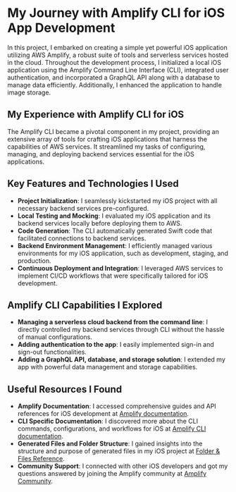 # My Journey with Amplify CLI for iOS App Development

In this project, I embarked on creating a simple yet powerful iOS application utilizing AWS Amplify, a robust suite of tools and serverless services hosted in the cloud. Throughout the development process, I initialized a local iOS application using the Amplify Command Line Interface (CLI), integrated user authentication, and incorporated a GraphQL API along with a database to manage data efficiently. Additionally, I enhanced the application to handle image storage.

## My Experience with Amplify CLI for iOS
The Amplify CLI became a pivotal component in my project, providing an extensive array of tools for crafting iOS applications that harness the capabilities of AWS services. It streamlined my tasks of configuring, managing, and deploying backend services essential for the iOS applications.

## Key Features and Technologies I Used
- **Project Initialization**: I seamlessly kickstarted my iOS project with all necessary backend services pre-configured.
- **Local Testing and Mocking**: I evaluated my iOS application and its backend services locally before deploying them to AWS.
- **Code Generation**: The CLI automatically generated Swift code that facilitated connections to backend services.
- **Backend Environment Management**: I efficiently managed various environments for my iOS application, such as development, staging, and production.
- **Continuous Deployment and Integration**: I leveraged AWS services to implement CI/CD workflows that were specifically tailored for iOS development.

## Amplify CLI Capabilities I Explored
- **Managing a serverless cloud backend from the command line**: I directly controlled my backend services through CLI without the hassle of manual configurations.
- **Adding authentication to the app**: I easily implemented sign-in and sign-out functionalities.
- **Adding a GraphQL API, database, and storage solution**: I extended my app with powerful data management and storage capabilities.

## Useful Resources I Found
- **Amplify Documentation**: I accessed comprehensive guides and API references for iOS development at [Amplify documentation](https://docs.amplify.aws).
- **CLI Specific Documentation**: I discovered more about the CLI commands, configurations, and workflows for iOS at [Amplify CLI documentation](https://docs.amplify.aws/cli).
- **Generated Files and Folder Structure**: I gained insights into the structure and purpose of generated files in my iOS project at [Folder & Files Reference](https://docs.amplify.aws/cli/reference/files).
- **Community Support**: I connected with other iOS developers and got my questions answered by joining the Amplify community at [Amplify Community](https://amplify.aws/community/).
